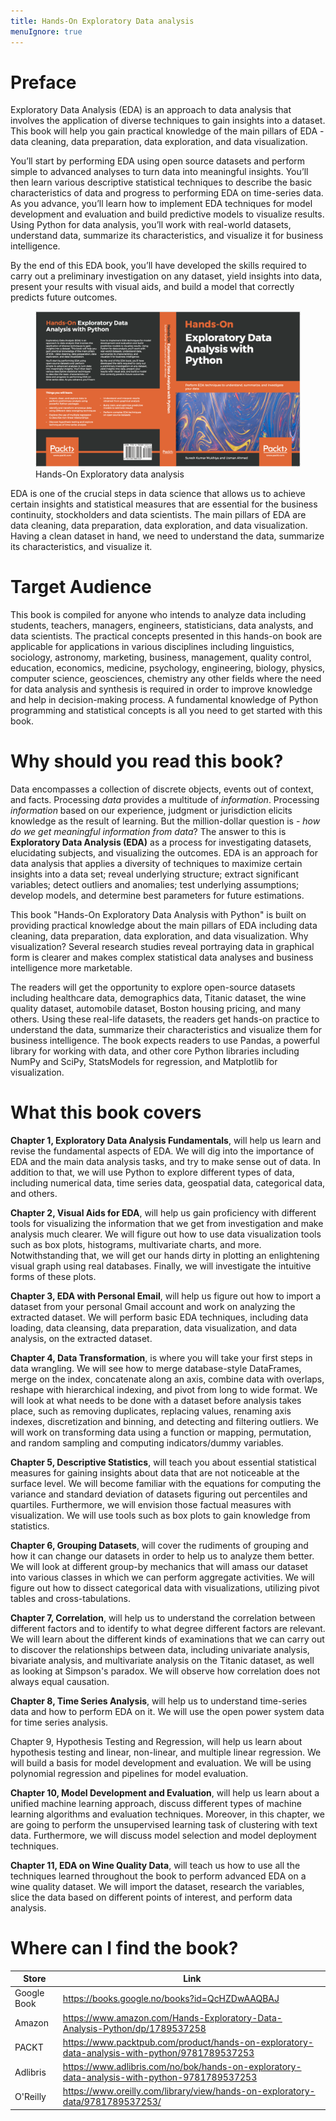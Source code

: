 ```yaml
---
title: Hands-On Exploratory Data analysis
menuIgnore: true
---
```


# Preface

Exploratory Data Analysis (EDA) is an approach to data analysis that involves the application of diverse techniques to gain insights into a dataset. This book will help you gain practical knowledge of the main pillars of EDA - data cleaning, data preparation, data exploration, and data visualization.

You’ll start by performing EDA using open source datasets and perform simple to advanced analyses to turn data into meaningful insights. You’ll then learn various descriptive statistical techniques to describe the basic characteristics of data and progress to performing EDA on time-series data. As you advance, you’ll learn how to implement EDA techniques for model development and evaluation and build predictive models to visualize results. Using Python for data analysis, you’ll work with real-world datasets, understand data, summarize its characteristics, and visualize it for business intelligence.

By the end of this EDA book, you’ll have developed the skills required to carry out a preliminary investigation on any dataset, yield insights into data, present your results with visual aids, and build a model that correctly predicts future outcomes.

<figure>
    <img src="hands-on.png" alt="Hands-On Exploratory data analysis" />
    <figcaption><div>Hands-On Exploratory data analysis</div></figcation>
  </figure>


EDA is one of the crucial steps in data science that allows us to achieve certain insights and statistical measures that are essential for the business continuity, stockholders and data scientists. The main pillars of EDA are data cleaning, data preparation, data exploration, and data visualization. Having a clean dataset in hand, we need to understand the data, summarize its characteristics, and visualize it.

# Target Audience

This book is compiled for anyone who intends to analyze data including students, teachers, managers, engineers, statisticians, data analysts, and data scientists. The practical concepts presented in this hands-on book are applicable for applications in various disciplines including linguistics, sociology, astronomy, marketing, business, management, quality control, education, economics, medicine, psychology, engineering, biology, physics, computer science, geosciences, chemistry any other fields where the need for data analysis and synthesis is required in order to improve knowledge and help in decision-making process. A fundamental knowledge of Python programming and statistical concepts is all you need to get started with this book.

# Why should you read this book?
Data encompasses a collection of discrete objects, events out of context, and facts. Processing *data* provides a multitude of *information*. Processing *information* based on our experience, judgment or jurisdiction elicits knowledge as the result of learning. But the million-dollar question is - *how do we get meaningful information from data*? The answer to this is **Exploratory Data Analysis (EDA)** as a process for investigating datasets, elucidating subjects, and visualizing the outcomes. EDA is an approach for data analysis that applies a diversity of techniques to maximize certain insights into a data set; reveal underlying structure; extract significant variables; detect outliers and anomalies; test underlying assumptions; develop models, and determine best parameters for future estimations. 

This book "Hands-On Exploratory Data Analysis with Python" is built on providing practical knowledge about the main pillars of EDA including data cleaning, data preparation, data exploration, and data visualization. Why visualization? Several research studies reveal portraying data in graphical form is clearer and makes complex statistical data analyses and business intelligence more marketable. 

The readers will get the opportunity to explore open-source datasets including healthcare data, demographics data, Titanic dataset, the wine quality dataset, automobile dataset, Boston housing pricing, and many others. Using these real-life datasets,  the readers get hands-on practice to understand the data, summarize their characteristics and visualize them for business intelligence. The book expects readers to use Pandas, a powerful library for working with data, and other core Python libraries including NumPy and SciPy, StatsModels for regression, and Matplotlib for visualization. 


# What this book covers

**Chapter 1, Exploratory Data Analysis Fundamentals**, will help us learn and revise the fundamental aspects of EDA. We will dig into the importance of EDA and the main data analysis tasks, and try to make sense out of data. In addition to that, we will use Python to explore different types of data, including numerical data, time series data, geospatial data, categorical data, and others.

**Chapter 2, Visual Aids for EDA**, will help us gain proficiency with different tools for visualizing the information that we get from investigation and make analysis much clearer. We will figure out how to use data visualization tools such as box plots, histograms, multivariate charts, and more. Notwithstanding that, we will get our hands dirty in plotting an enlightening visual graph using real databases. Finally, we will investigate the intuitive forms of these plots.

**Chapter 3, EDA with Personal Email**, will help us figure out how to import a dataset from your personal Gmail account and work on analyzing the extracted dataset. We will perform
basic EDA techniques, including data loading, data cleansing, data preparation, data
visualization, and data analysis, on the extracted dataset.

**Chapter 4, Data Transformation**, is where you will take your first steps in data wrangling. We will see how to merge database-style DataFrames, merge on the index, concatenate along an axis, combine data with overlaps, reshape with hierarchical indexing, and pivot from long to wide format. We will look at what needs to be done with a dataset before analysis takes place, such as removing duplicates, replacing values, renaming axis indexes, discretization and binning, and detecting and filtering outliers. We will work on transforming data using a function or mapping, permutation, and random sampling and computing indicators/dummy variables.

**Chapter 5, Descriptive Statistics**, will teach you about essential statistical measures for gaining insights about data that are not noticeable at the surface level. We will become familiar with the equations for computing the variance and standard deviation of datasets figuring out percentiles and quartiles. Furthermore, we will envision those factual measures with visualization. We will use tools such as box plots to gain knowledge from statistics.

**Chapter 6, Grouping Datasets**, will cover the rudiments of grouping and how it can change our datasets in order to help us to analyze them better. We will look at different group-by mechanics that will amass our dataset into various classes in which we can perform aggregate activities. We will figure out how to dissect categorical data with visualizations, utilizing pivot tables and cross-tabulations.

**Chapter 7, Correlation**, will help us to understand the correlation between different factors and to identify to what degree different factors are relevant. We will learn about the different kinds of examinations that we can carry out to discover the relationships between data, including univariate analysis, bivariate analysis, and multivariate analysis on the Titanic dataset, as well as looking at Simpson's paradox. We will observe how correlation does not always equal causation. 

**Chapter 8, Time Series Analysis**, will help us to understand time-series data and how to perform EDA on it. We will use the open power system data for time series analysis. 

Chapter 9, Hypothesis Testing and Regression, will help us learn about hypothesis testing and linear, non-linear, and multiple linear regression. We will build a basis for model development and evaluation. We will be using polynomial regression and pipelines for model evaluation. 

**Chapter 10, Model Development and Evaluation**, will help us learn about a unified machine learning approach, discuss different types of machine learning algorithms and evaluation techniques. Moreover, in this chapter, we are going to perform the unsupervised learning task of clustering with text data. Furthermore, we will discuss model selection and model deployment techniques. 

**Chapter 11, EDA on Wine Quality Data**, will teach us how to use all the techniques learned throughout the book to perform advanced EDA on a wine quality dataset. We will import the dataset, research the variables, slice the data based on different points of interest, and perform data analysis.

# Where can I find the book?

| Store       	| Link                                                                                          	|
|-------------	|-----------------------------------------------------------------------------------------------	|
| Google Book 	| https://books.google.no/books?id=QcHZDwAAQBAJ                                                 	|
| Amazon      	| https://www.amazon.com/Hands-Exploratory-Data-Analysis-Python/dp/1789537258                   	|
| PACKT       	| https://www.packtpub.com/product/hands-on-exploratory-data-analysis-with-python/9781789537253 	|
| Adlibris    	| https://www.adlibris.com/no/bok/hands-on-exploratory-data-analysis-with-python-9781789537253  	|
| O'Reilly    	| https://www.oreilly.com/library/view/hands-on-exploratory-data/9781789537253/                 	|
